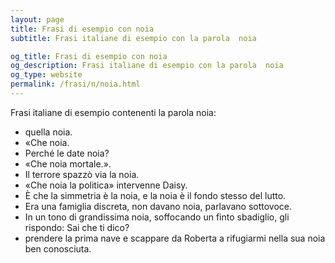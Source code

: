 ```yaml
---
layout: page
title: Frasi di esempio con noia 
subtitle: Frasi italiane di esempio con la parola  noia

og_title: Frasi di esempio con noia 
og_description: Frasi italiane di esempio con la parola  noia
og_type: website
permalink: /frasi/n/noia.html
---
```


Frasi italiane di esempio contenenti la parola noia:


- quella noia.
- «Che noia.
- Perché le date noia?
- «Che noia mortale.».
- Il terrore spazzò via la noia.
- «Che noia la politica» intervenne Daisy.
- È che la simmetria è la noia, e la noia è il fondo stesso del lutto.
- Era una famiglia discreta, non davano noia, parlavano sottovoce.
- In un tono di grandissima noia, soffocando un finto sbadiglio, gli rispondo: Sai che ti dico?
- prendere la prima nave e scappare da Roberta a rifugiarmi nella sua noia ben conosciuta.
